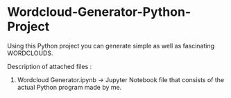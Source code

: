 # Wordcloud-Generator-Python-Project
Using this Python project you can generate simple as well as fascinating WORDCLOUDS.

Description of attached files :
1. Wordcloud Generator.ipynb -> Jupyter Notebook file that consists of the actual Python program made by me.
